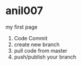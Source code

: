 # anil007
my first page

1. Code Commit
2. create new branch
3. pull code from master
4. push/publish your branch
